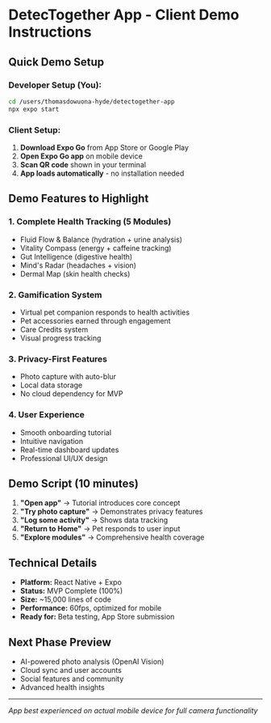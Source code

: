 # DetecTogether App - Client Demo Instructions

## Quick Demo Setup

### Developer Setup (You):
```bash
cd /users/thomasdowuona-hyde/detectogether-app
npx expo start
```

### Client Setup:
1. **Download Expo Go** from App Store or Google Play
2. **Open Expo Go app** on mobile device  
3. **Scan QR code** shown in your terminal
4. **App loads automatically** - no installation needed

## Demo Features to Highlight

### 1. **Complete Health Tracking (5 Modules)**
- Fluid Flow & Balance (hydration + urine analysis)
- Vitality Compass (energy + caffeine tracking)
- Gut Intelligence (digestive health)
- Mind's Radar (headaches + vision)
- Dermal Map (skin health checks)

### 2. **Gamification System**
- Virtual pet companion responds to health activities
- Pet accessories earned through engagement
- Care Credits system
- Visual progress tracking

### 3. **Privacy-First Features**
- Photo capture with auto-blur
- Local data storage
- No cloud dependency for MVP

### 4. **User Experience**
- Smooth onboarding tutorial
- Intuitive navigation
- Real-time dashboard updates
- Professional UI/UX design

## Demo Script (10 minutes)

1. **"Open app"** → Tutorial introduces core concept
2. **"Try photo capture"** → Demonstrates privacy features
3. **"Log some activity"** → Shows data tracking
4. **"Return to Home"** → Pet responds to user input
5. **"Explore modules"** → Comprehensive health coverage

## Technical Details
- **Platform:** React Native + Expo
- **Status:** MVP Complete (100%)
- **Size:** ~15,000 lines of code
- **Performance:** 60fps, optimized for mobile
- **Ready for:** Beta testing, App Store submission

## Next Phase Preview
- AI-powered photo analysis (OpenAI Vision)
- Cloud sync and user accounts
- Social features and community
- Advanced health insights

---
*App best experienced on actual mobile device for full camera functionality*
